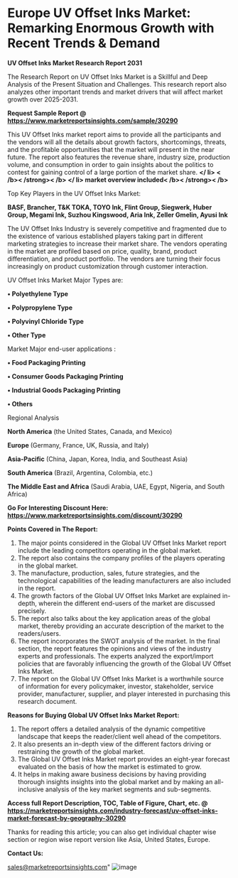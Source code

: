# Europe UV Offset Inks Market: Remarking Enormous Growth with Recent Trends & Demand

<strong>UV Offset Inks Market Research Report 2031</strong>

The Research Report on UV Offset Inks Market is a Skillful and Deep Analysis of the Present Situation and Challenges. This research report also analyzes other important trends and market drivers that will affect market growth over 2025-2031.

<strong>Request Sample Report @ <a href=https://www.marketreportsinsights.com/sample/30290>https://www.marketreportsinsights.com/sample/30290</a></strong>

This UV Offset Inks market report aims to provide all the participants and the vendors will all the details about growth factors, shortcomings, threats, and the profitable opportunities that the market will present in the near future. The report also features the revenue share, industry size, production volume, and consumption in order to gain insights about the politics to contest for gaining control of a large portion of the market share.
<Strong></ li> < /b>< /strong>< /b> </ li> market overview included< /b>< /strong>< /b></Strong>

Top Key Players in the UV Offset Inks Market:

<strong>BASF, Brancher, T&K TOKA, TOYO Ink, Flint Group, Siegwerk, Huber Group, Megami Ink, Suzhou Kingswood, Aria Ink, Zeller Gmelin, Ayusi Ink</strong>

The UV Offset Inks Industry is severely competitive and fragmented due to the existence of various established players taking part in different marketing strategies to increase their market share. The vendors operating in the market are profiled based on price, quality, brand, product differentiation, and product portfolio. The vendors are turning their focus increasingly on product customization through customer interaction.

UV Offset Inks Market Major Types are:

<strong>• Polyethylene Type

• Polypropylene Type

• Polyvinyl Chloride Type

• Other Type</strong>

Market Major end-user applications :

<strong>• Food Packaging Printing

• Consumer Goods Packaging Printing

• Industrial Goods Packaging Printing

• Others</strong>

Regional Analysis

</u><strong><b>North America</b></strong> (the United States, Canada, and Mexico)

<strong><b>Europe </b></strong>(Germany, France, UK, Russia, and Italy)

<strong><b>Asia-Pacific</b></strong> (China, Japan, Korea, India, and Southeast Asia)

<strong><b>South America</b></strong> (Brazil, Argentina, Colombia, etc.)

<strong><b>The Middle East and Africa</b></strong> (Saudi Arabia, UAE, Egypt, Nigeria, and South Africa)

<strong>Go For Interesting Discount Here: <a href=https://www.marketreportsinsights.com/discount/30290>https://www.marketreportsinsights.com/discount/30290</a></strong>

<strong>Points Covered in The Report:</strong>
<ol>
  <li>The major points considered in the Global UV Offset Inks Market report include the leading competitors operating in the global market.</li>
  <li>The report also contains the company profiles of the players operating in the global market.</li>
  <li>The manufacture, production, sales, future strategies, and the technological capabilities of the leading manufacturers are also included in the report.</li>
  <li>The growth factors of the Global UV Offset Inks Market are explained in-depth, wherein the different end-users of the market are discussed precisely.</li>
  <li>The report also talks about the key application areas of the global market, thereby providing an accurate description of the market to the readers/users.</li>
  <li>The report incorporates the SWOT analysis of the market. In the final section, the report features the opinions and views of the industry experts and professionals. The experts analyzed the export/import policies that are favorably influencing the growth of the Global UV Offset Inks Market.</li>
  <li>The report on the Global UV Offset Inks Market is a worthwhile source of information for every policymaker, investor, stakeholder, service provider, manufacturer, supplier, and player interested in purchasing this research document.</li>
</ol>
<strong>Reasons for Buying Global UV Offset Inks Market Report:</strong>

<ol>
  <li>The report offers a detailed analysis of the dynamic competitive landscape that keeps the reader/client well ahead of the competitors.</li>
  <li>It also presents an in-depth view of the different factors driving or restraining the growth of the global market.</li>
  <li>The Global UV Offset Inks Market report provides an eight-year forecast evaluated on the basis of how the market is estimated to grow.</li>
  <li>It helps in making aware business decisions by having providing thorough insights insights into the global market and by making an all-inclusive analysis of the key market segments and sub-segments.</li>
</ol>
<strong>Access full Report Description, TOC, Table of Figure, Chart, etc. @ <a href=https://marketreportsinsights.com/industry-forecast/uv-offset-inks-market-forecast-by-geography-30290>https://marketreportsinsights.com/industry-forecast/uv-offset-inks-market-forecast-by-geography-30290</a></strong>


Thanks for reading this article; you can also get individual chapter wise section or region wise report version like Asia, United States, Europe.

<strong>Contact Us:</strong>

sales@marketreportsinsights.com"
![image](https://github.com/user-attachments/assets/70611cc7-c016-4479-8f7c-2c7489d862a4)
